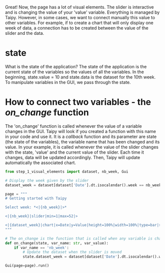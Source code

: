 Great! Now, the page has a lot of visual elements. The slider is interactive and is changing the value of your 'value' variable. Everything is managed by Taipy. However, in some cases, we want to connect manually this value to other variables. For example, if to create a chart that will only display one week of data, a connection has to be created between the value of the slider and the data.

# state

What is the state of the application? The state of the application is the current state of the variables so the values of all the variables. In the beginning, state.value = 10 and state.data is the dataset for the 10th week. To manipulate variables in the GUI, we pass through the state.

# How to connect two variables - the *on_change* function

The 'on_change' function is called whenever the value of a variable changes in the GUI. Taipy will look if you created a function with this name in your code and use it. It is a *callback* function and its parameter are state (the state of the variables), the variable name that has been changed and its value. In your example, it is called whenever the value of the slider changes with the state, 'value' and the current value of the slider. Each time it changes, data will be updated accordingly. Then, Taipy will update automatically the associated chart.

```python
from step_1_visual_elements import dataset, nb_week, Gui

# Display the week given by the slider
dataset_week = dataset[dataset['Date'].dt.isocalendar().week == nb_week]

page = """
# Getting started with Taipy

Select week: *<|{nb_week}|>*

<|{nb_week}|slider|min=1|max=52|>

<|{dataset_week}|chart|x=Date|y=Value|height=100%|width=100%|type=bar|>
"""

# The on_change is the function that is called when any variable is changed
def on_change(state, var_name: str, var_value):
    if var_name == 'nb_week':
        # Update the dataset when the slider is moved
        state.dataset_week = dataset[dataset['Date'].dt.isocalendar().week == var_value]

Gui(page=page).run()
```
